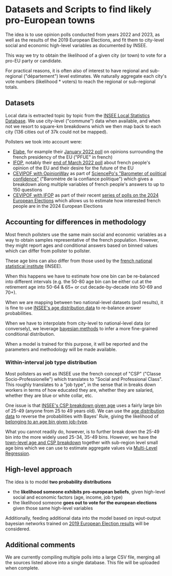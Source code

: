 # Datasets and Scripts to find likely pro-European towns

The idea is to use opinion polls conducted from years 2022 and 2023, as well as the results of the 2019 European Elections, and fit them to city-level social and economic high-level variables as documented by INSEE.

This way we try to obtain the likelihood of a given city (or town) to vote for a pro-EU party or candidate.

For practical reasons, it is often also of interest to have regional and sub-regional ("département") level estimates. We naturally aggregate each city's vote numbers (likelihood * voters) to reach the regional or sub-regional totals.

## Datasets

Local data is extracted topic by topic from the [INSEE Local Statistics Database](https://statistiques-locales.insee.fr/). We use city-level ("commune") data when available, and when not we resort to square-km breakdowns which we then map back to each city (136 cities out of 37k could not be mapped).

Pollsters we took into account were:
* [Elabe](https://elabe.fr/), for example their [January 2022 poll](https://elabe.fr/francais-pfue/) on opinions surrounding the french presidency of the EU ("PFUE" in french)
* [IFOP](https://ifop.com), notably their [end of March 2022 poll](https://www.ifop.com/publication/quelle-france-et-quelle-europe-pour-demain/) about french people's opinion of the EU and their desire for the future of the EU
* [CEVIPOF with OpinionWay](https://www.opinion-way.com/) as part of [SciencePo's "Barometer of political confidence"](https://data.sciencespo.fr/dataset.xhtml?persistentId=doi:10.21410/7E4/9K3VGR) ("Baromètre de la confiance politique") which gives a breakdown along multiple variables of french people's answers to up to 150 questions
* [CEVIPOF with IFOP](https://ifop.com) as part of their recent [series of polls on the 2024 European Elections](https://www.ipsos.com/fr-fr/europeennes-2024-le-rassemblement-national-sinstalle-largement-en-tete-des-intentions-de-vote) which allows us to estimate how interested french people are in the 2024 European Elections

## Accounting for differences in methodology

Most french pollsters use the same main social and economic variables as a way to obtain samples representative of the french population. However, they might report ages and conditional answers based on binned values which can differ from pollster to pollster.

These age bins can also differ from those used by the [french national statistical institute](https://www.insee.fr/) (INSEE).

When this happens we have to estimate how one bin can be re-balanced into different intervals (e.g. the 50-80 age bin can be either cut at the retirement age into 50-64 & 65+ or cut decade-by-decade into 50-69 and 70+).

When we are mapping between two national-level datasets (poll results), it is fine to use [INSEE's age distribution data](https://www.insee.fr/fr/statistiques/2381472#graphique-figure1) to re-balance answer probabilities.

When we have to interpolate from city-level to national-level data (or conversely), we leverage [bayesian methods](https://www.pymc.io/) to infer a more fine-grained conditional distribution.

When a model is trained for this purpose, it will be reported and the parameters and methodology will be made available.

### Within-interval job type distribution

Most pollsters as well as INSEE use the french concept of "CSP" ("Classe Socio-Professionelle") which translates to "Social and Professional Class". This roughly translates to a "job type", in the sense that in breaks down workers in terms of how educated they are, whether they are salaried, whether they are blue or white collar, etc.

One issue is that [INSEE's CSP breakdown given age](https://www.insee.fr/fr/statistiques/2489546#tableau-figure1_radio2) uses a fairly large bin of 25-49 (anyone from 25 to 49 years old). We can use the [age distribution data](https://www.insee.fr/fr/statistiques/2381472#graphique-figure1) to reverse the probabilities with Bayes' Rule, giving the likelihood of [belonging to an age bin given job-type](./data/fr-socio-prof-per-age-binned-conditional-probs.csv).

What you cannot readily do, however, is to further break down the 25-49 bin into the more widely used 25-34, 35-49 bins. However, we have the [town-level age and CSP breakdown](https://statistiques-locales.insee.fr/index.php#c=indicator&f=3&i=rp_cs1_8.pop15p&s=2020&t=A01) together with sub-region level small age bins which we can use to estimate aggregate values via [Multi-Level Regression](https://en.wikipedia.org/wiki/Multilevel_model).

## High-level approach

The idea is to model **two probability distributions**

* the **likelihood someone exhibits pro-european beliefs**, given high-level social and economic factors (age, income, job type)
* the likelihood someone **goes out to vote for the european elections** given those same high-level variables

Additionally, feeding additional data into the model based on input-output bayesian networks trained on [2019 European Election results](https://www.data.gouv.fr/fr/datasets/resultats-des-elections-europeennes-2019/) will be considered.

## Additional comments

We are currently compiling multiple polls into a large CSV file, merging all the sources listed above into a single database. This file will be uploaded when complete.
